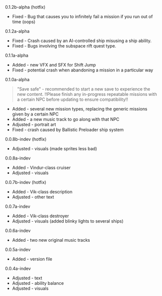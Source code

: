 0.1.2b-alpha (hotfix)

- Fixed - Bug that causes you to infinitely fail a mission if you run out of time (oops)

0.1.2a-alpha

- Fixed - Crash caused by an AI-controlled ship misusing a ship ability.
- Fixed - Bugs involving the subspace rift quest type.

0.1.1a-alpha

- Added - new VFX and SFX for Shift Jump
- Fixed - potential crash when abandoning a mission in a particular way

0.1.0a-alpha

> "Save safe" - recommended to start a new save to experience the new content. !!Please finish any in-progress repeatable missions with a certain NPC before updating to ensure compatibility!!
- Added - several new mission types, replacing the generic missions given by a certain NPC
- Added - a new music track to go along with that NPC
- Adjusted - portrait art
- Fixed - crash caused by Ballistic Preloader ship system

0.0.8b-indev (hotfix)

- Adjusted - visuals (made sprites less bad)

0.0.8a-indev

- Added - Vindur-class cruiser
- Adjusted - visuals

0.0.7b-indev (hotfix)

- Added - Vik-class description
- Adjusted - other text

0.0.7a-indev

- Added - Vik-class destroyer
- Adjusted - visuals (added blinky lights to several ships)

0.0.6a-indev

- Added - two new original music tracks

0.0.5a-indev

- Added - version file

0.0.4a-indev

- Adjusted - text
- Adjusted - ability balance
- Adjusted - visuals
